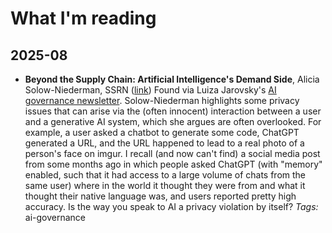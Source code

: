 # What I'm reading

## 2025-08

- **Beyond the Supply Chain: Artificial Intelligence's Demand Side**, Alicia Solow-Niederman, SSRN ([link](https://substack.com/redirect/921e88e8-992f-4061-bcbb-473884a8fbcc?j=eyJ1IjoiZTFpenIifQ.tj7HWegqye0jV0E0dW3m6Db6gT7WqPK7DVM9mUQAfgY))
  Found via Luiza Jarovsky's [AI governance newsletter](https://www.luizasnewsletter.com/). Solow-Niederman highlights some privacy issues that can arise via the (often innocent) interaction between a user and a generative AI system, which she argues are often overlooked. For example, a user asked a chatbot to generate some code, ChatGPT generated a URL, and the URL happened to lead to a real photo of a person's face on imgur. I recall (and now can't find) a social media post from some months ago in which people asked ChatGPT (with "memory" enabled, such that it had access to a large volume of chats from the same user) where in the world it thought they were from and what it thought their native language was, and users reported pretty high accuracy. Is the way you speak to AI a privacy violation by itself?
  *Tags:* ai-governance

